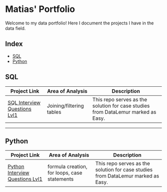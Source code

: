 # Matias' Portfolio
Welcome to my data portfolio! Here I document the projects I have in the data field.


## Index
 - [SQL](#SQL)
 - [Python](#Python)


## SQL
| Project Link | Area of Analysis | Description | 
|--------------|--------------|--------------|
| [SQL Interview Questions Lvl1](https://github.com/Mati-DB/SQL-Interview-Questions)   | Joining/filtering tables    | This repo serves as the solution for case studies from DataLemur marked as Easy.  |

***

## Python
| Project Link | Area of Analysis | Description | 
|--------------|--------------|--------------|
| [Python Interview Questions Lvl1](https://github.com/Mati-DB/Python-Interview-Questions)   | formula creation, for loops, case statements    | This repo serves as the solution for case studies from DataLemur marked as Easy.  |
